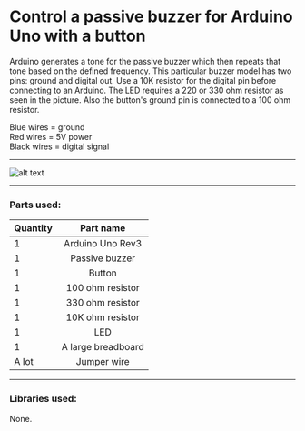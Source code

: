 # Control a passive buzzer for Arduino Uno with a button

Arduino generates a tone for the passive buzzer which then repeats that tone based on the defined frequency. This particular buzzer model has two pins: ground and digital out. Use a 10K resistor for the digital pin before connecting to an Arduino. The LED requires a 220 or 330 ohm resistor as seen in the picture. Also the button's ground pin is connected to a 100 ohm resistor.

Blue wires = ground  
Red wires = 5V power  
Black wires = digital signal

---

![alt text](https://github.com/PyhaMarkus/arduino-passive-buzzer/blob/master/pictures/buzzer_sketch_bb.png "Buzzer sketch")

---

### Parts used:
| Quantity | Part name                             |
| -------- |:-------------:                        |
| 1        | Arduino Uno Rev3                      |
| 1        | Passive buzzer                        |
| 1        | Button                                |
| 1        | 100 ohm resistor                      |
| 1        | 330 ohm resistor                      |
| 1        | 10K ohm resistor                      |
| 1        | LED                                   |
| 1        | A large breadboard                    |
| A lot    | Jumper wire                           |

---

### Libraries used:
None.
